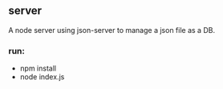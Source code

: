 ## server

A node server using json-server to manage a json file as a DB.

### run:

- npm install
- node index.js
